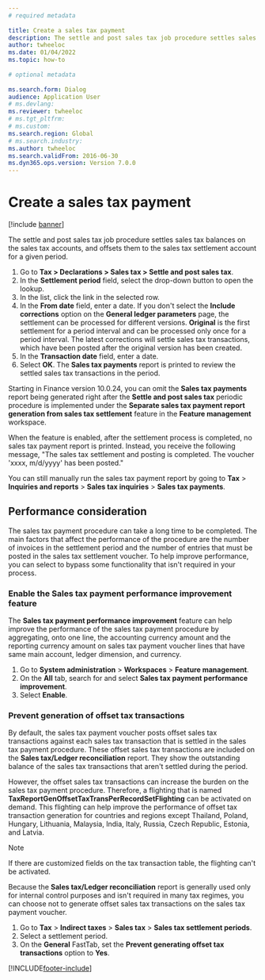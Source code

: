 ```yaml
--- 
# required metadata 
 
title: Create a sales tax payment
description: The settle and post sales tax job procedure settles sales tax balances on the sales tax accounts and offsets them to the sales tax settlement account for a given period. 
author: twheeloc
ms.date: 01/04/2022
ms.topic: how-to 
 
# optional metadata 
 
ms.search.form: Dialog   
audience: Application User 
# ms.devlang:  
ms.reviewer: twheeloc
# ms.tgt_pltfrm:  
# ms.custom:  
ms.search.region: Global
# ms.search.industry: 
ms.author: twheeloc
ms.search.validFrom: 2016-06-30 
ms.dyn365.ops.version: Version 7.0.0 
---
```

# Create a sales tax payment

[!include [banner](../../includes/banner.md)]

The settle and post sales tax job procedure settles sales tax balances on the sales tax accounts, and offsets them to the sales tax settlement account for a given period.

1. Go to **Tax > Declarations > Sales tax > Settle and post sales tax**.
2. In the **Settlement period** field, select the drop-down button to open the lookup.
3. In the list, click the link in the selected row.
4. In the **From date** field, enter a date. If you don't select the **Include corrections** option on the **General ledger parameters** page, the settlement can be processed for different versions. **Original** is the first settlement for a period interval and can be processed only once for a period interval. The latest corrections will settle sales tax transactions, which have been posted after the original version has been created.
5. In the **Transaction date** field, enter a date.
6. Select **OK**. The **Sales tax payments** report is printed to review the settled sales tax transactions in the period.

Starting in Finance version 10.0.24, you can omit the **Sales tax payments** report being generated right after the **Settle and post sales tax** periodic procedure is implemented under the **Separate sales tax payment report generation from sales tax settlement** feature in the **Feature management** workspace.

When the feature is enabled, after the settlement process is completed, no sales tax payment report is printed. Instead, you receive the following message, "The sales tax settlement and posting is completed. The voucher 'xxxx, m/d/yyyy' has been posted."

You can still manually run the sales tax payment report by going to **Tax** > **Inquiries and reports** > **Sales tax inquiries** > **Sales tax payments**.

## Performance consideration

The sales tax payment procedure can take a long time to be completed. The main factors that affect the performance of the procedure are the number of invoices in the settlement period and the number of entries that must be posted in the sales tax settlement voucher. To help improve performance, you can select to bypass some functionality that isn't required in your process.

### Enable the Sales tax payment performance improvement feature

The **Sales tax payment performance improvement** feature can help improve the performance of the sales tax payment procedure by aggregating, onto one line, the accounting currency amount and the reporting currency amount on sales tax payment voucher lines that have same main account, ledger dimension, and currency.

1. Go to **System administration** \> **Workspaces** \> **Feature management**.
2. On the **All** tab, search for and select **Sales tax payment performance improvement**.
3. Select **Enable**.

### Prevent generation of offset tax transactions

By default, the sales tax payment voucher posts offset sales tax transactions against each sales tax transaction that is settled in the sales tax payment procedure. These offset sales tax transactions are included on the **Sales tax/Ledger reconciliation** report. They show the outstanding balance of the sales tax transactions that aren't settled during the period.

However, the offset sales tax transactions can increase the burden on the sales tax payment procedure. Therefore, a flighting that is named **TaxReportGenOffsetTaxTransPerRecordSetFlighting** can be activated on demand. This flighting can help improve the performance of offset tax transaction generation for countries and regions except Thailand, Poland, Hungary, Lithuania, Malaysia, India, Italy, Russia, Czech Republic, Estonia, and Latvia.

> [!NOTE]
> If there are customized fields on the tax transaction table, the flighting can't be activated.

Because the **Sales tax/Ledger reconciliation** report is generally used only for internal control purposes and isn't required in many tax regimes, you can choose not to generate offset sales tax transactions on the sales tax payment voucher.

1. Go to **Tax** \> **Indirect taxes** \> **Sales tax** \> **Sales tax settlement periods**.
2. Select a settlement period.
3. On the **General** FastTab, set the **Prevent generating offset tax transactions** option to **Yes**.

[!INCLUDE[footer-include](../../../includes/footer-banner.md)]
